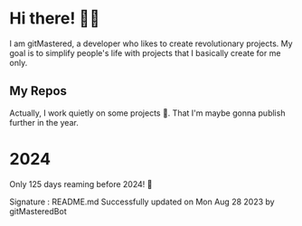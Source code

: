 
# Hi there! 🙋‍♂️
I am gitMastered, a developer who likes to create revolutionary projects.
My goal is to simplify people's life with projects that I basically create for me only.

## My Repos
Actually, I work quietly on some projects 👀. That I'm maybe gonna publish further in the year.

# 2024
Only 125 days reaming before 2024! 🙌

Signature : README.md Successfully updated on Mon Aug 28 2023 by gitMasteredBot

